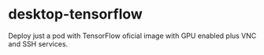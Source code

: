 # desktop-tensorflow

Deploy just a pod with TensorFlow oficial image with GPU enabled plus VNC and SSH services.


